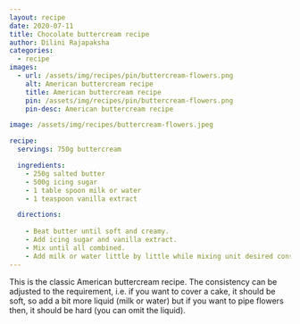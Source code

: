 ```yaml
---
layout: recipe
date: 2020-07-11
title: Chocolate buttercream recipe
author: Dilini Rajapaksha
categories:
  - recipe
images: 
  - url: /assets/img/recipes/pin/buttercream-flowers.png
    alt: American buttercream recipe
    title: American buttercream recipe
    pin: /assets/img/recipes/pin/buttercream-flowers.png
    pin-desc: American buttercream recipe

image: /assets/img/recipes/buttercream-flowers.jpeg

recipe:
  servings: 750g buttercream

  ingredients:
    - 250g salted butter
    - 500g icing sugar
    - 1 table spoon milk or water
    - 1 teaspoon vanilla extract

  directions:
    
    - Beat butter until soft and creamy.
    - Add icing sugar and vanilla extract.
    - Mix until all combined.
    - Add milk or water little by little while mixing unit desired consistency is achieved.
---
```


This is the classic American buttercream recipe. The consistency can be adjusted to the requirement, i.e. if you want to cover a cake, it should be soft, so add a bit more liquid (milk or water) but if you want to pipe flowers then, it should be hard (you can omit the liquid).